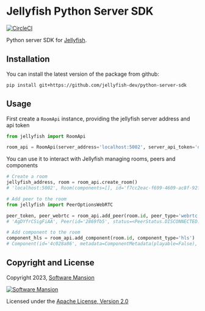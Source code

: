 # Jellyfish Python Server SDK

[![CircleCI](https://dl.circleci.com/status-badge/img/gh/jellyfish-dev/python-server-sdk/tree/main.svg?style=svg)](https://dl.circleci.com/status-badge/redirect/gh/jellyfish-dev/python-server-sdk/tree/main)

Python server SDK for [Jellyfish](https://github.com/jellyfish-dev/jellyfish).

## Installation

You can install the latest version of the package from github:
```
pip install git+https://github.com/jellyfish-dev/python-server-sdk
```

## Usage

First create a `RoomApi` instance, providing the jellyfish server address and api token

```python
from jellyfish import RoomApi

room_api = RoomApi(server_address='localhost:5002', server_api_token='development')
```

You can use it to interact with Jellyfish managing rooms, peers and components

```python
# Create a room
jellyfish_address, room = room_api.create_room()
# 'localhost:5002', Room(components=[], id='f7cc2eac-f699-4609-ac8f-92f1ad6bea0c', peers=[])

# Add peer to the room
from jellyfish import PeerOptionsWebRTC

peer_token, peer_webrtc = room_api.add_peer(room.id, peer_type='webrtc', options=PeerOptionsWebRTC())
# 'AgDYfrCSigFiAA', Peer(id='2869fb5', status=<PeerStatus.DISCONNECTED: 'disconnected'>, type='webrtc')

# Add component to the room
component_hls = room_api.add_component(room.id, component_type='hls')
# Component(id='4c028a86', metadata=ComponentMetadata(playable=False), type='hls')
```

## Copyright and License

Copyright 2023, [Software Mansion](https://swmansion.com/?utm_source=git&utm_medium=readme&utm_campaign=jellyfish)

[![Software Mansion](https://logo.swmansion.com/logo?color=white&variant=desktop&width=200&tag=membrane-github)](https://swmansion.com/?utm_source=git&utm_medium=readme&utm_campaign=jellyfish)

Licensed under the [Apache License, Version 2.0](LICENSE)